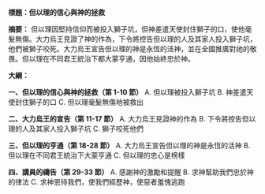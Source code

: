 **標題：但以理的信心與神的拯救**

**摘要：**
但以理因堅持信仰而被投入獅子坑，但神差遣天使封住獅子的口，使他毫髮無傷。大力烏王見證了神的作為，下令將控告但以理的人及其家人投入獅子坑，他們被獅子咬死。大力烏王宣告但以理的神是永恆的活神，並在全國推廣對祂的敬畏。但以理在不同君王統治下都大蒙亨通，因他始終忠於神。

**大綱：**

**一、但以理的信心與神的拯救（第 1-10 節）**
    A. 但以理被投入獅子坑
    B. 神差遣天使封住獅子的口
    C. 但以理毫髮無傷地被救出

**二、大力烏王的宣告（第 11-17 節）**
    A. 大力烏王見證神的作為
    B. 下令將控告但以理的人及其家人投入獅子坑
    C. 獅子咬死他們

**三、但以理的亨通（第 18-28 節）**
    A. 大力烏王宣告但以理的神是永恆的活神
    B. 但以理在不同君王統治下大蒙亨通
    C. 但以理的忠心是榜樣

**四、講員的禱告（第 29-33 節）**
    A. 感謝神的激勵和提醒
    B. 求神幫助我們忠於神的律法
    C. 求神恩待我們，使我們經歷神，使惡者羞愧逃跑